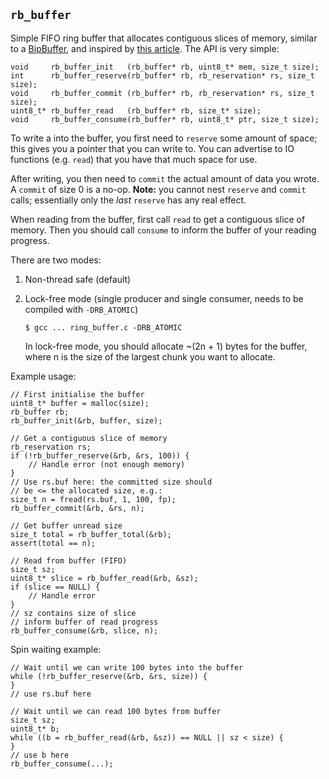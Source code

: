 ## `rb_buffer`

Simple FIFO ring buffer that allocates contiguous slices
of memory, similar to a [BipBuffer](https://www.codeproject.com/Articles/3479/The-Bip-Buffer-The-Circular-Buffer-with-a-Twist),
and inspired by [this article](https://andrea.lattuada.me/blog/2019/the-design-and-implementation-of-a-lock-free-ring-buffer-with-contiguous-reservations.html).
The API is very simple:

    void     rb_buffer_init   (rb_buffer* rb, uint8_t* mem, size_t size);
    int      rb_buffer_reserve(rb_buffer* rb, rb_reservation* rs, size_t size);
    void     rb_buffer_commit (rb_buffer* rb, rb_reservation* rs, size_t size);
    uint8_t* rb_buffer_read   (rb_buffer* rb, size_t* size);
    void     rb_buffer_consume(rb_buffer* rb, uint8_t* ptr, size_t size);

To write a into the buffer, you first need to `reserve`
some amount of space; this gives you a pointer that you
can write to. You can advertise to IO functions (e.g.
`read`) that you have that much space for use.

After writing, you then need to `commit` the actual amount
of data you wrote. A `commit` of size 0 is a no-op.
**Note:** you cannot nest `reserve` and `commit` calls;
essentially only the _last_ `reserve` has any real effect.

When reading from the buffer, first call `read` to get a
contiguous slice of memory. Then you should call `consume`
to inform the buffer of your reading progress.

There are two modes:

1. Non-thread safe (default)
2. Lock-free mode (single producer and single consumer,
   needs to be compiled with `-DRB_ATOMIC`)

       $ gcc ... ring_buffer.c -DRB_ATOMIC

   In lock-free mode, you should allocate ~(2n + 1) bytes
   for the buffer, where n is the size of the largest chunk
   you want to allocate.

Example usage:

    // First initialise the buffer
    uint8_t* buffer = malloc(size);
    rb_buffer rb;
    rb_buffer_init(&rb, buffer, size);

    // Get a contiguous slice of memory
    rb_reservation rs;
    if (!rb_buffer_reserve(&rb, &rs, 100)) {
        // Handle error (not enough memory)
    }
    // Use rs.buf here: the committed size should
    // be <= the allocated size, e.g.:
    size_t n = fread(rs.buf, 1, 100, fp);
    rb_buffer_commit(&rb, &rs, n);

    // Get buffer unread size
    size_t total = rb_buffer_total(&rb);
    assert(total == n);

    // Read from buffer (FIFO)
    size_t sz;
    uint8_t* slice = rb_buffer_read(&rb, &sz);
    if (slice == NULL) {
        // Handle error
    }
    // sz contains size of slice
    // inform buffer of read progress
    rb_buffer_consume(&rb, slice, n);

Spin waiting example:

    // Wait until we can write 100 bytes into the buffer
    while (!rb_buffer_reserve(&rb, &rs, size)) {
    }
    // use rs.buf here

    // Wait until we can read 100 bytes from buffer
    size_t sz;
    uint8_t* b;
    while ((b = rb_buffer_read(&rb, &sz)) == NULL || sz < size) {
    }
    // use b here
    rb_buffer_consume(...);
